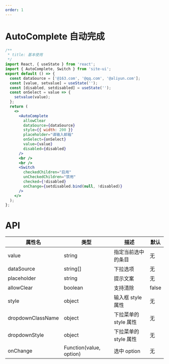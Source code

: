 ```yaml
---
order: 1
---
```


# AutoComplete 自动完成

```jsx
/**
 * title: 基本使用
 */
import React, { useState } from 'react';
import { AutoComplete, Switch } from 'site-ui';
export default () => {
  const dataSource = ['@163.com', '@qq.com', '@aliyun.com'];
  const [value, setvalue] = useState('');
  const [disabled, setdisabled] = useState('');
  const onSelect = value => {
    setvalue(value);
  };
  return (
    <>
      <AutoComplete
        allowClear
        dataSource={dataSource}
        style={{ width: 200 }}
        placeholder="请输入邮箱"
        onSelect={onSelect}
        value={value}
        disabled={disabled}
      />
      <br />
      <br />
      <Switch
        checkedChildren="启用"
        unCheckedChildren="禁用"
        checked={!disabled}
        onChange={setdisabled.bind(null, !disabled)}
      />
    </>
  );
};
```

# API

| **属性名**        | **类型**                | **描述**              | **默认** |
| ----------------- | ----------------------- | --------------------- | -------- |
| value             | string                  | 指定当前选中的条目    | 无       |
| dataSource        | string[]                | 下拉选项              | 无       |
| placeholder       | string                  | 提示文案              | 无       |
| allowClear        | boolean                 | 支持清除              | false    |
| style             | object                  | 输入框 style 属性     | 无       |
| dropdownClassName | object                  | 下拉菜单的 style 属性 | 无       |
| dropdownStyle     | object                  | 下拉菜单的 style 属性 | 无       |
| onChange          | Function(value, option) | 选中 option           | 无       |
